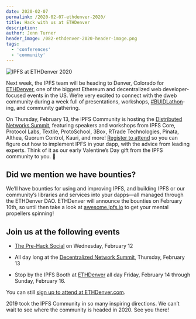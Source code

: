 ```yaml
---
date: 2020-02-07
permalink: /2020-02-07-ethdenver-2020/
title: Hack with us at ETHDenver
description:
author: Jenn Turner
header_image: /082-ethdenver-2020-header-image.png
tags:
  - 'conferences'
  - 'community'
---
```


![IPFS at ETHDenver 2020](https://user-images.githubusercontent.com/50103/73981264-bbe13d00-48e6-11ea-8446-033257df44bc.png)

Next week, the IPFS team will be heading to Denver, Colorado for [ETHDenver](https://www.ethdenver.com/), one of the biggest Ethereum and decentralized web developer-focused events in the US. We’re very excited to connect with the dweb community during a week full of presentations, workshops, [#BUIDLathon](https://www.ethdenver.com/buidlweek/)-ing, and community gathering.

On Thursday, February 13, the IPFS Community is hosting the [Distributed Networks Summit](https://www.eventbrite.com/e/distributed-networks-summit-ipfs-friends-tickets-86959928487?aff=protocollabs), featuring speakers and workshops from IPFS Core, Protocol Labs, Textile, ProtoSchool, 3Box, RTrade Technologies, Pinata, Althea, Quorum Control, Kauri, and more! [Register to attend](https://www.eventbrite.com/e/distributed-networks-summit-ipfs-friends-tickets-86959928487?aff=protocollabs) so you can figure out how to implement IPFS in your dapp, with the advice from leading experts. Think of it as our early Valentine’s Day gift from the IPFS community to you. 💝

## Did we mention we have bounties?

We’ll have bounties for using and improving IPFS, and building IPFS or our community’s libraries and services into your dapps—all managed through the ETHDenver DAO. ETHDenver will announce the bounties on February 10th, so until then take a look at [awesome.ipfs.io](https://awesome.ipfs.io/) to get your mental propellers spinning!

## Join us at the following events

- [The Pre-Hack Social](https://www.eventbrite.com/e/the-pre-hack-social-tickets-90279882559) on Wednesday, February 12

- All day long at the [Decentralized Network Summit](https://www.eventbrite.com/e/distributed-networks-summit-ipfs-friends-tickets-86959928487?aff=protocollabs), Thursday, February 13

- Stop by the IPFS Booth at [ETHDenver](https://www.ethdenver.com/) all day Friday, February 14 through Sunday, February 16.

You can still [sign up to attend at ETHDenver.com](https://ethdenver.devfolio.co/).

2019 took the IPFS Community in so many inspiring directions. We can’t wait to see where the community is headed in 2020. See you there!
